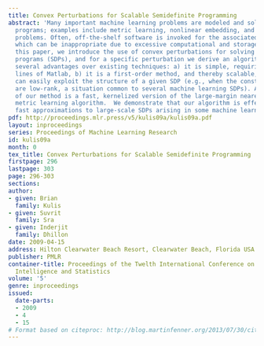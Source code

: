 ```yaml
---
title: Convex Perturbations for Scalable Semidefinite Programming
abstract: 'Many important machine learning problems are modeled and solved via semidefinite
  programs; examples include metric learning, nonlinear embedding, and certain clustering
  problems. Often, off-the-shelf software is invoked for the associated optimization,
  which can be inappropriate due to excessive computational and storage requirements.  In
  this paper, we introduce the use of convex perturbations for solving semidefinite
  programs (SDPs), and for a specific perturbation we derive an algorithm that has
  several advantages over existing techniques: a) it is simple, requiring only a few
  lines of Matlab, b) it is a first-order method, and thereby scalable, and c) it
  can easily exploit the structure of a given SDP (e.g., when the constraint matrices
  are low-rank, a situation common to several machine learning SDPs). A pleasant byproduct
  of our method is a fast, kernelized version of the large-margin nearest neighbor
  metric learning algorithm.  We demonstrate that our algorithm is effective in finding
  fast approximations to large-scale SDPs arising in some machine learning applications.'
pdf: http://proceedings.mlr.press/v5/kulis09a/kulis09a.pdf
layout: inproceedings
series: Proceedings of Machine Learning Research
id: kulis09a
month: 0
tex_title: Convex Perturbations for Scalable Semidefinite Programming
firstpage: 296
lastpage: 303
page: 296-303
sections: 
author:
- given: Brian
  family: Kulis
- given: Suvrit
  family: Sra
- given: Inderjit
  family: Dhillon
date: 2009-04-15
address: Hilton Clearwater Beach Resort, Clearwater Beach, Florida USA
publisher: PMLR
container-title: Proceedings of the Twelth International Conference on Artificial
  Intelligence and Statistics
volume: '5'
genre: inproceedings
issued:
  date-parts:
  - 2009
  - 4
  - 15
# Format based on citeproc: http://blog.martinfenner.org/2013/07/30/citeproc-yaml-for-bibliographies/
---
```

